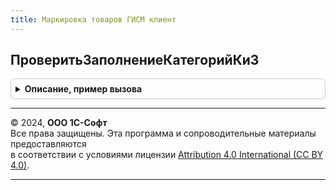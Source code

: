 ```yaml
---
title: Маркировка товаров ГИСМ клиент
---
```



## ПроверитьЗаполнениеКатегорийКиЗ
<details style="margin: 1em 0; padding: 0.5em; border: 1px solid #ccc; border-radius: 6px;">

<summary style="font-weight: bold; cursor: pointer;">Описание, пример вызова</summary>

```bsl

// Проверяет заполнение категорий КиЗ
//
// Параметры:
//  Объект	 - ДокументОбъект.МаркировкаТоваровГИСМ - проверяемый документ.
//
// Возвращаемое значение:
//  Булево - результат проверки
//
Функция ПроверитьЗаполнениеКатегорийКиЗ(Объект) Экспорт
```

Пример вызова
```bsl
Результат = МаркировкаТоваровГИСМКлиент.ПроверитьЗаполнениеКатегорийКиЗ(Объект) 
```
</details>

---

© 2024, **ООО 1С-Софт**  
Все права защищены. Эта программа и сопроводительные материалы предоставляются  
в соответствии с условиями лицензии [Attribution 4.0 International (CC BY 4.0)](https://creativecommons.org/licenses/by/4.0/legalcode).

---
